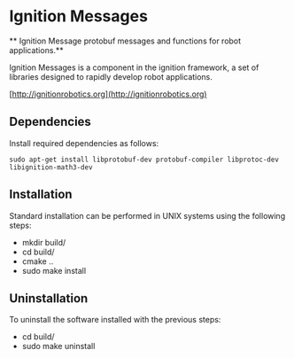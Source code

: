 # Ignition Messages

** Ignition Message protobuf messages and functions for robot applications.**

Ignition Messages is a component in the ignition framework, a set
of libraries designed to rapidly develop robot applications.

  [http://ignitionrobotics.org](http://ignitionrobotics.org)

## Dependencies

Install required dependencies as follows:

    sudo apt-get install libprotobuf-dev protobuf-compiler libprotoc-dev libignition-math3-dev

## Installation

Standard installation can be performed in UNIX systems using the following
steps:

 - mkdir build/
 - cd build/
 - cmake ..
 - sudo make install

## Uninstallation

To uninstall the software installed with the previous steps:

 - cd build/
 - sudo make uninstall
